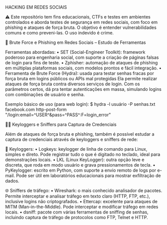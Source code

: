 HACKING EM REDES SOCIAIS

⚠️ Este repositório tem fins educacionais, CTFs e testes em ambientes controlados e aborda testes de segurança em redes sociais, com foco em phishing e ataques de força bruta. 
O objetivo é entender vulnerabilidades comuns e como preveni-las. O uso indevido é crime.

🔐 Brute Force e Phishing em Redes Sociais – Estudo de Ferramentas

Ferramentas abordadas:
• SET (Social-Engineer Toolkit): framework poderoso para engenharia social, com suporte a criação de páginas falsas de login para fins de teste.
• Zphisher: automação de ataques de phishing em múltiplas plataformas sociais, com modelos prontos e fácil integração.
• Ferramenta de Brute Force (Hydra): usada para testar senhas fracas por força bruta em logins públicos ou APIs mal protegidas Ela permite realizar ataques de força bruta contra diversos serviços de login. Com os parâmetros certos, dá pra tentar autenticações em massa, simulando logins com combinações de usuário e senha.

Exemplo básico de uso (para web login):
    $ hydra -l usuário -P senhas.txt facebook.com http-post-form "/login:email=^USER^&pass=^PASS^:F=login_error"

🕵️‍♂️ Keyloggers e Sniffers para Captura de Credenciais

Além de ataques de força bruta e phishing, também é possível estudar a captura de credenciais através de keyloggers e sniffers de rede:

🔑 Keyloggers:
• Logkeys: keylogger de linha de comando para Linux, simples e direto. Pode registrar tudo o que é digitado no teclado, ideal para demonstrações locais.
• LKL (Linux KeyLogger): outra opção leve e discreta, que roda em modo usuário e grava pressionamentos de tecla.
• PyKeylogger: escrito em Python, com suporte a envio remoto de logs por e-mail. Pode ser útil em laboratórios educacionais para mostrar exfiltração de dados.

🌐 Sniffers de tráfego:
• Wireshark: o mais conhecido analisador de pacotes. Permite interceptar e analisar tráfego em texto claro (HTTP, FTP, etc.), inclusive logins não criptografados.
• Ettercap: excelente para ataques de MITM (Man-in-the-Middle). Pode interceptar e modificar tráfego em redes locais.
• dsniff: pacote com várias ferramentas de sniffing de senhas, incluindo captura de tráfego de protocolos como FTP, Telnet e HTTP.
